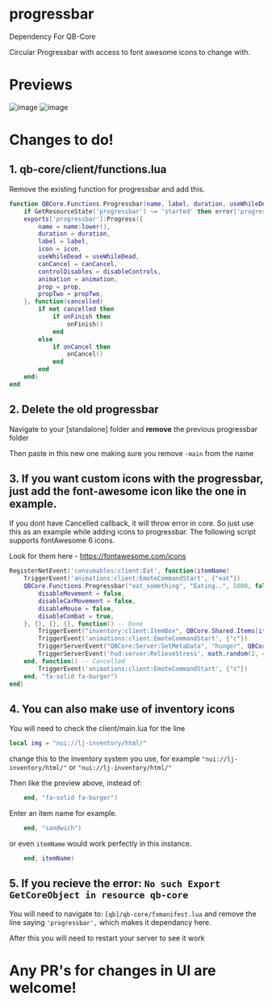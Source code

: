 # progressbar
Dependency For QB-Core

Circular Progressbar with access to font awesome icons to change with.

# Previews
![image](https://user-images.githubusercontent.com/82112471/168499116-faaadbbb-b0a3-4708-9330-d96ccb9a885a.png)
![image](https://i.imgur.com/HIz3l2i.jpeg)


# Changes to do!

## 1. qb-core/client/functions.lua

Remove the existing function for progressbar and add this.


```lua
function QBCore.Functions.Progressbar(name, label, duration, useWhileDead, canCancel, disableControls, animation, prop, propTwo, onFinish, onCancel, icon)
    if GetResourceState('progressbar') ~= 'started' then error('progressbar needs to be started in order for QBCore.Functions.Progressbar to work') end
    exports['progressbar']:Progress({
        name = name:lower(),
        duration = duration,
        label = label,
        icon = icon,
        useWhileDead = useWhileDead,
        canCancel = canCancel,
        controlDisables = disableControls,
        animation = animation,
        prop = prop,
        propTwo = propTwo,
    }, function(cancelled)
        if not cancelled then
            if onFinish then
                onFinish()
            end
        else
            if onCancel then
                onCancel()
            end
        end
    end)
end
```

## 2. Delete the old progressbar
Navigate to your [standalone] folder and **remove** the previous progressbar folder

Then paste in this new one making sure you remove `-main` from the name

## 3. If you want custom icons with the progressbar, just add the font-awesome icon like the one in example.
If you dont have Cancelled callback, it will throw error in core. So just use this as an example while adding icons to progressbar. The following script supports fontAwesome 6 icons.

Look for them here - 
https://fontawesome.com/icons
```lua
RegisterNetEvent('consumables:client:Eat', function(itemName)
    TriggerEvent('animations:client:EmoteCommandStart', {"eat"})
    QBCore.Functions.Progressbar("eat_something", "Eating..", 5000, false, true, {
        disableMovement = false,
        disableCarMovement = false,
		disableMouse = false,
		disableCombat = true,
    }, {}, {}, {}, function() -- Done
        TriggerEvent("inventory:client:ItemBox", QBCore.Shared.Items[itemName], "remove")
        TriggerEvent('animations:client:EmoteCommandStart', {"c"})
        TriggerServerEvent("QBCore:Server:SetMetaData", "hunger", QBCore.Functions.GetPlayerData().metadata["hunger"] + ConsumeablesEat[itemName])
        TriggerServerEvent('hud:server:RelieveStress', math.random(2, 4))
    end, function() -- Cancelled
        TriggerEvent('animations:client:EmoteCommandStart', {"c"})
    end, "fa-solid fa-burger")
end)
```

## 4. You can also make use of inventory icons

You will need to check the client/main.lua for the line
```lua
local img = "nui://lj-inventory/html/"
```
change this to the inventory system you use, for example `"nui://lj-inventory/html/"` or `"nui://lj-inventory/html/"`

Then like the preview above, instead of:
```lua
    end, "fa-solid fa-burger")
```
Enter an item name for example.
```lua
    end, "sandwich")
```
or even `itemName` would work perfectly in this instance.
```lua
    end, itemName)
```

## 5. If you recieve the error: `No such Export GetCoreObject in resource qb-core`

You will need to navigate to: `[qb]/qb-core/fxmanifest.lua` and remove the line saying `'progressbar',` which makes it dependancy here.

After this you will need to restart your server to see it work

# Any PR's for changes in UI are welcome!
